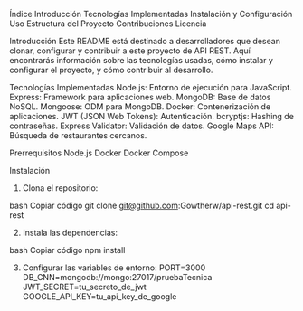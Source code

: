 Índice
Introducción
Tecnologías Implementadas
Instalación y Configuración
Uso
Estructura del Proyecto
Contribuciones
Licencia

Introducción
Este README está destinado a desarrolladores que desean clonar, configurar y contribuir a este proyecto de API REST. 
Aquí encontrarás información sobre las tecnologías usadas, cómo instalar y configurar el proyecto, y cómo contribuir al desarrollo.

Tecnologías Implementadas
Node.js: Entorno de ejecución para JavaScript.
Express: Framework para aplicaciones web.
MongoDB: Base de datos NoSQL.
Mongoose: ODM para MongoDB.
Docker: Contenerización de aplicaciones.
JWT (JSON Web Tokens): Autenticación.
bcryptjs: Hashing de contraseñas.
Express Validator: Validación de datos.
Google Maps API: Búsqueda de restaurantes cercanos.

Prerrequisitos
Node.js
Docker
Docker Compose

Instalación
1. Clona el repositorio:

bash
Copiar código
git clone git@github.com:Gowtherw/api-rest.git
cd api-rest

2. Instala las dependencias:

bash
Copiar código
npm install

3. Configurar las variables de entorno:
PORT=3000
DB_CNN=mongodb://mongo:27017/pruebaTecnica
JWT_SECRET=tu_secreto_de_jwt
GOOGLE_API_KEY=tu_api_key_de_google
 
